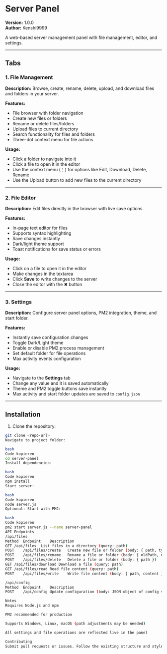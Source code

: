 # Server Panel

**Version:** 1.0.0  
**Author:** Kenshi9999

A web-based server management panel with file management, editor, and settings.

---

## Tabs

### 1. File Management

**Description:** Browse, create, rename, delete, upload, and download files and folders in your server.

**Features:**
- File browser with folder navigation
- Create new files or folders
- Rename or delete files/folders
- Upload files to current directory
- Search functionality for files and folders
- Three-dot context menu for file actions

**Usage:**
- Click a folder to navigate into it
- Click a file to open it in the editor
- Use the context menu (⋮) for options like Edit, Download, Delete, Rename
- Use the Upload button to add new files to the current directory

---

### 2. File Editor

**Description:** Edit files directly in the browser with live save options.

**Features:**
- In-page text editor for files
- Supports syntax highlighting
- Save changes instantly
- Dark/light theme support
- Toast notifications for save status or errors

**Usage:**
- Click on a file to open it in the editor
- Make changes in the textarea
- Click **Save** to write changes to the server
- Close the editor with the ✖ button

---

### 3. Settings

**Description:** Configure server panel options, PM2 integration, theme, and start folder.

**Features:**
- Instantly save configuration changes
- Toggle Dark/Light theme
- Enable or disable PM2 process management
- Set default folder for file operations
- Max activity events configuration

**Usage:**
- Navigate to the **Settings** tab
- Change any value and it is saved automatically
- Theme and PM2 toggle buttons save instantly
- Max activity and start folder updates are saved to `config.json`

---

## Installation

1. Clone the repository:  
```bash
git clone <repo-url>
Navigate to project folder:

bash
Code kopieren
cd server-panel
Install dependencies:

bash
Code kopieren
npm install
Start server:

bash
Code kopieren
node server.js
Optional: Start with PM2:

bash
Code kopieren
pm2 start server.js --name server-panel
API Endpoints
/api/files
Method	Endpoint	Description
GET	/api/files	List files in a directory (query: path)
POST	/api/files/create	Create new file or folder (body: { path, type })
POST	/api/files/rename	Rename a file or folder (body: { oldPath, newPath })
POST	/api/files/delete	Delete a file or folder (body: { path })
GET	/api/files/download	Download a file (query: path)
GET	/api/files/read	Read file content (query: path)
POST	/api/files/write	Write file content (body: { path, content })

/api/config
Method	Endpoint	Description
POST	/api/config	Update configuration (body: JSON object of config settings)

Notes
Requires Node.js and npm

PM2 recommended for production

Supports Windows, Linux, macOS (path adjustments may be needed)

All settings and file operations are reflected live in the panel

Contributing
Submit pull requests or issues. Follow the existing structure and style for consistency.
